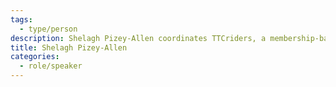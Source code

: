 ```yaml
---
tags:
  - type/person
description: Shelagh Pizey-Allen coordinates TTCriders, a membership-based group that takes collective action for better transit. She campaigns for fully accessible, frequent, dignified public transit that connects all Toronto neighbourhoods.
title: Shelagh Pizey-Allen
categories:
  - role/speaker
---
```

